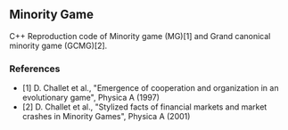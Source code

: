 ## Minority Game

C++ Reproduction code of Minority game (MG)[1] and Grand canonical minority game (GCMG)[2].

### References
- [1] D. Challet et al., "Emergence of cooperation and organization in an evolutionary game", Physica A (1997)
- [2] D. Challet et al., "Stylized facts of financial markets and market crashes in Minority Games", Physica A (2001) 
